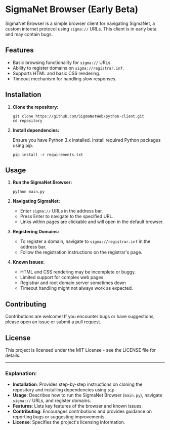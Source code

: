 # SigmaNet Browser (Early Beta)

SigmaNet Browser is a simple browser client for navigating SigmaNet, a custom internet protocol using `sigma://` URLs. This client is in early beta and may contain bugs.

## Features

- Basic browsing functionality for `sigma://` URLs.
- Ability to register domains on `sigma://registrar.inf`.
- Supports HTML and basic CSS rendering.
- Timeout mechanism for handling slow responses.

## Installation

1. **Clone the repository:**

   ```
   git clone https://github.com/SigmaNetWeb/python-client.git
   cd repository
   ```

2. **Install dependencies:**

   Ensure you have Python 3.x installed. Install required Python packages using pip.

   ```
   pip install -r requirements.txt
   ```

## Usage

1. **Run the SigmaNet Browser:**

   ```
   python main.py
   ```

2. **Navigating SigmaNet:**

   - Enter `sigma://` URLs in the address bar.
   - Press Enter to navigate to the specified URL.
   - Links within pages are clickable and will open in the default browser.

3. **Registering Domains:**

   - To register a domain, navigate to `sigma://registrar.inf` in the address bar.
   - Follow the registration instructions on the registrar's page.

4. **Known Issues:**

   - HTML and CSS rendering may be incomplete or buggy.
   - Limited support for complex web pages.
   - Registrar and root domain server sometimes down
   - Timeout handling might not always work as expected.

## Contributing

Contributions are welcome! If you encounter bugs or have suggestions, please open an issue or submit a pull request.

## License

This project is licensed under the MIT License - see the LICENSE file for details.

---

### Explanation:

- **Installation**: Provides step-by-step instructions on cloning the repository and installing dependencies using `pip`.
- **Usage**: Describes how to run the SigmaNet Browser (`main.py`), navigate `sigma://` URLs, and register domains.
- **Features**: Lists key features of the browser and known issues.
- **Contributing**: Encourages contributions and provides guidance on reporting bugs or suggesting improvements.
- **License**: Specifies the project's licensing information.

